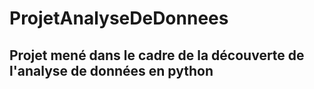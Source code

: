 # ProjetAnalyseDeDonnees
## Projet mené dans le cadre de la découverte de l'analyse de données en python

